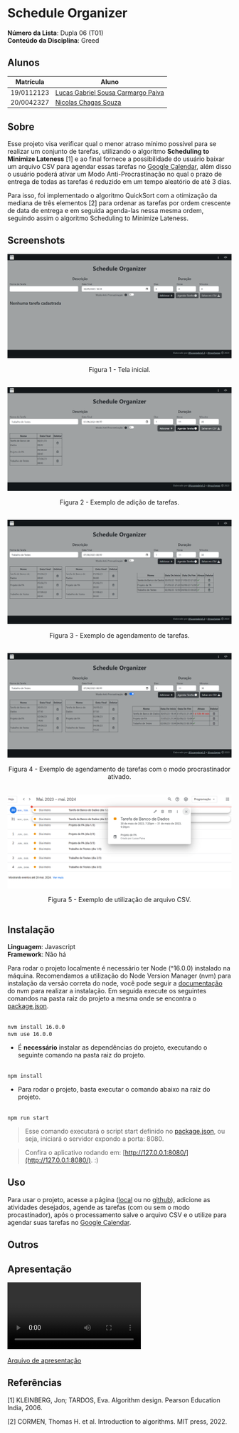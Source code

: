 # Schedule Organizer

**Número da Lista**: Dupla 06 (T01)<br>
**Conteúdo da Disciplina**: Greed<br>

## Alunos

| Matrícula  | Aluno                                                                   |
| ---------- | ----------------------------------------------------------------------- |
| 19/0112123 | [Lucas Gabriel Sousa Carmargo Paiva](https://github.com/lucasgabriel-2) |
| 20/0042327 | [Nicolas Chagas Souza](https://github.com/nszchagas)                    |

## Sobre

Esse projeto visa verificar qual o menor atraso mínimo possível para se realizar um conjunto de tarefas, utilizando o algoritmo **Scheduling to Minimize Lateness** [1] e ao final fornece a possibilidade do usuário baixar um arquivo CSV para agendar essas tarefas no [Google Calendar](https://calendar.google.com/), além disso o usuário poderá ativar um Modo Anti-Procrastinação no qual o prazo de entrega de todas as tarefas é reduzido em um tempo aleatório de até 3 dias.

Para isso, foi implementado o algoritmo QuickSort com a otimização da mediana de três elementos [2] para ordenar as tarefas por ordem crescente de data de entrega e em seguida agenda-las nessa mesma ordem, seguindo assim o algoritmo Scheduling to Minimize Lateness.

## Screenshots

![Figura 1 - Tela inicial.](./assets/tela-inicial.png)

<center> Figura 1 - Tela inicial.</center><br>

![Figura 2 - Adição de tarefas.](./assets/adicao-tarefas.png)

<center> Figura 2 - Exemplo de adição de tarefas.</center><br>

![Figura 3 - Agendamento de tarefas.](./assets/agendamento.png)

<center> Figura 3 - Exemplo de agendamento de tarefas.</center><br>

![Figura 4 - Agendamento de tarefas com o modo procrastinador ativado.](./assets/procrastinador.png)

<center> Figura 4 - Exemplo de agendamento de tarefas com o modo procrastinador ativado.</center><br>

![Figura 5 - Utilização de arquivo CSV.](./assets/csv.png)

<center> Figura 5 - Exemplo de utilização de arquivo CSV.</center><br>

## Instalação

**Linguagem**: Javascript<br/>
**Framework**: Não há<br/>

Para rodar o projeto localmente é necessário ter Node (^16.0.0) instalado na máquina. Recomendamos a utilização do Node Version Manager (nvm) para instalação da versão correta do node, você pode seguir a [documentação](https://github.com/nvm-sh/nvm/blob/master/README.md#installing-and-updating) do nvm para realizar a instalação. Em seguida execute os seguintes comandos na pasta raiz do projeto a mesma onde se encontra o [package.json](./package.json).

```shell

nvm install 16.0.0
nvm use 16.0.0

```

- É **necessário** instalar as dependências do projeto, executando o seguinte comando na pasta raiz do projeto.

```shell

npm install

```

- Para rodar o projeto, basta executar o comando abaixo na raiz do projeto.

```shell

npm run start

```

> Esse comando executará o script start definido no [package.json](./package.json), ou seja, iniciará o servidor expondo a porta: 8080.

> Confira o aplicativo rodando em: [http://127.0.0.1:8080/](http://127.0.0.1:8080/). :)

## Uso

Para usar o projeto, acesse a página ([local](http://127.0.0.1:8080/) ou no [github](https://projeto-de-algoritmos.github.io/Greed_ScheduleOrganizer/)), adicione as atividades desejados, agende as tarefas (com ou sem o modo procastinador), após o processamento salve o arquivo CSV e o utilize para agendar suas tarefas no [Google Calendar](https://calendar.google.com/).

## Outros

<!-- <video src='./assets/explicaoCSV.mp4'></video>

[Explicação de como adicionar arquivo ao Google Calendar](./assets/explicaoCSV.mp4) -->

## Apresentação

<video src='./assets/gravacao.mp4'></video>

[Arquivo de apresentação](./assets/gravacao.mp4)

## Referências

[1] KLEINBERG, Jon; TARDOS, Eva. Algorithm design. Pearson Education India, 2006.

[2] CORMEN, Thomas H. et al. Introduction to algorithms. MIT press, 2022.
